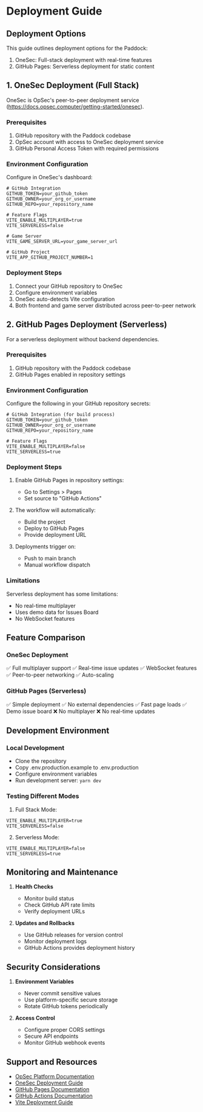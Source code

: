 # Deployment Guide

## Deployment Options

This guide outlines deployment options for the Paddock:
1. OneSec: Full-stack deployment with real-time features
2. GitHub Pages: Serverless deployment for static content

## 1. OneSec Deployment (Full Stack)

OneSec is OpSec's peer-to-peer deployment service (https://docs.opsec.computer/getting-started/onesec).

### Prerequisites

1. GitHub repository with the Paddock codebase
2. OpSec account with access to OneSec deployment service
3. GitHub Personal Access Token with required permissions

### Environment Configuration

Configure in OneSec's dashboard:

```env
# GitHub Integration
GITHUB_TOKEN=your_github_token
GITHUB_OWNER=your_org_or_username
GITHUB_REPO=your_repository_name

# Feature Flags
VITE_ENABLE_MULTIPLAYER=true
VITE_SERVERLESS=false

# Game Server
VITE_GAME_SERVER_URL=your_game_server_url

# GitHub Project
VITE_APP_GITHUB_PROJECT_NUMBER=1
```

### Deployment Steps

1. Connect your GitHub repository to OneSec
2. Configure environment variables
3. OneSec auto-detects Vite configuration
4. Both frontend and game server distributed across peer-to-peer network

## 2. GitHub Pages Deployment (Serverless)

For a serverless deployment without backend dependencies.

### Prerequisites

1. GitHub repository with the Paddock codebase
2. GitHub Pages enabled in repository settings

### Environment Configuration

Configure the following in your GitHub repository secrets:

```env
# GitHub Integration (for build process)
GITHUB_TOKEN=your_github_token
GITHUB_OWNER=your_org_or_username
GITHUB_REPO=your_repository_name

# Feature Flags
VITE_ENABLE_MULTIPLAYER=false
VITE_SERVERLESS=true
```

### Deployment Steps

1. Enable GitHub Pages in repository settings:
   - Go to Settings > Pages
   - Set source to "GitHub Actions"

2. The workflow will automatically:
   - Build the project
   - Deploy to GitHub Pages
   - Provide deployment URL

3. Deployments trigger on:
   - Push to main branch
   - Manual workflow dispatch

### Limitations

Serverless deployment has some limitations:
- No real-time multiplayer
- Uses demo data for Issues Board
- No WebSocket features

## Feature Comparison

### OneSec Deployment
✅ Full multiplayer support
✅ Real-time issue updates
✅ WebSocket features
✅ Peer-to-peer networking
✅ Auto-scaling

### GitHub Pages (Serverless)
✅ Simple deployment
✅ No external dependencies
✅ Fast page loads
✅ Demo issue board
❌ No multiplayer
❌ No real-time updates

## Development Environment

### Local Development
- Clone the repository
- Copy .env.production.example to .env.production
- Configure environment variables
- Run development server: `yarn dev`

### Testing Different Modes

1. Full Stack Mode:
```env
VITE_ENABLE_MULTIPLAYER=true
VITE_SERVERLESS=false
```

2. Serverless Mode:
```env
VITE_ENABLE_MULTIPLAYER=false
VITE_SERVERLESS=true
```

## Monitoring and Maintenance

1. **Health Checks**
   - Monitor build status
   - Check GitHub API rate limits
   - Verify deployment URLs

2. **Updates and Rollbacks**
   - Use GitHub releases for version control
   - Monitor deployment logs
   - GitHub Actions provides deployment history

## Security Considerations

1. **Environment Variables**
   - Never commit sensitive values
   - Use platform-specific secure storage
   - Rotate GitHub tokens periodically

2. **Access Control**
   - Configure proper CORS settings
   - Secure API endpoints
   - Monitor GitHub webhook events

## Support and Resources

- [OpSec Platform Documentation](https://www.opsec.computer/docs)
- [OneSec Deployment Guide](https://docs.opsec.computer/getting-started/onesec)
- [GitHub Pages Documentation](https://docs.github.com/en/pages)
- [GitHub Actions Documentation](https://docs.github.com/en/actions)
- [Vite Deployment Guide](https://vitejs.dev/guide/build.html)